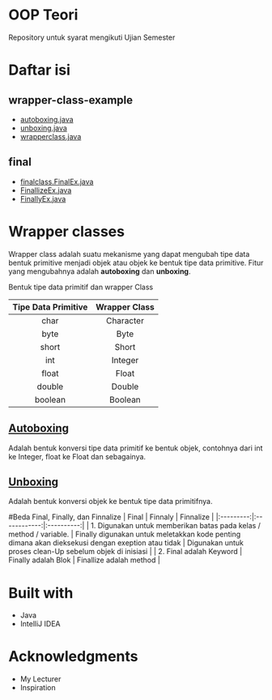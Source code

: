 # OOP Teori
Repository untuk syarat mengikuti Ujian Semester

# Daftar isi
## wrapper-class-example
- [autoboxing.java](https://github.com/Andi-IM/oop-teori/blob/master/file/wrapperclass/autoboxing.java)
- [unboxing.java](https://github.com/Andi-IM/oop-teori/blob/master/file/wrapperclass/unboxing.java)
- [wrapperclass.java](https://github.com/Andi-IM/oop-teori/blob/master/file/wrapperclass/wrapperclass.java)

## final
- [finalclass.FinalEx.java](https://github.com/Andi-IM/oop-teori/blob/master/file/finalclass/FinalEx.java)
- [FinallizeEx.java](https://github.com/Andi-IM/oop-teori/blob/master/file/finalclass/FinallizeEx.java)
- [FinallyEx.java](https://github.com/Andi-IM/oop-teori/blob/master/file/finalclass/FinallyEx.java)

# Wrapper classes
Wrapper class adalah suatu mekanisme yang dapat mengubah tipe data bentuk primitive
menjadi objek atau objek ke bentuk tipe data primitive. Fitur yang mengubahnya adalah **autoboxing** dan **unboxing**.
 
Bentuk tipe data primitif dan wrapper Class

|   **Tipe Data Primitive**     |   **Wrapper Class**   |
|:-----------------------------:|:---------------------:|
|           char                |       Character       |
|           byte                |         Byte          |
|           short               |           Short       |
|           int                 |        Integer        |
|           float               |       Float           |
|           double              |       Double          |
|           boolean             |       Boolean         |

## [Autoboxing](ttps://github.com/Andi-IM/oop-teori/blob/master/file/wrapperclass/autoboxing.java)
Adalah bentuk konversi tipe data primitif ke bentuk objek, contohnya dari int ke Integer, float ke Float dan sebagainya.

## [Unboxing](https://github.com/Andi-IM/oop-teori/blob/master/file/wrapperclass/unboxing.java)
Adalah bentuk konversi objek ke bentuk tipe data primitifnya.

#Beda Final, Finally, dan Finnalize
|   Final   |   Finnaly    | Finnalize  |
|:---------:|:------------:|:----------:|
| 1. Digunakan untuk memberikan batas pada kelas / method / variable. | Finally digunakan untuk meletakkan kode penting dimana akan dieksekusi dengan exeption atau tidak | Digunakan untuk proses clean-Up sebelum objek di inisiasi |
| 2. Final adalah Keyword | Finally adalah Blok | Finallize adalah method |

# Built with
- Java
- IntelliJ IDEA

# Acknowledgments
- My Lecturer
- Inspiration